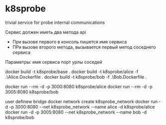 # k8sprobe
trivial service for probe internal communications


Сервис должен иметь два метода api
- При вызове первого в консоль пишется имя сервиса
- ПРи вызове второго метода, вызывается первый метод соседнего сервиса

Параметры: 
имя сервиса
порт
урлы соседей


docker build -t k8sprobe/base .
docker build -t k8sprobe/alice -f .\Alice.Dockerfile .
docker build -t k8sprobe/bob -f .\Bob.Dockerfile .

docker run --rm -d -p 3000:8080 k8sprobe/alice
docker run --rm -d -p 3005:8080 k8sprobe/bob

user definew bridge
docker network create k8sprobe_network
docker run -d -p 3000:8080 --net k8sprobe_network --name alice -d k8sprobe/alice
docker run -d -p 3005:8080 --net k8sprobe_network --name bob -d k8sprobe/bob